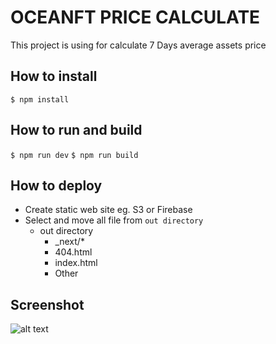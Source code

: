 # OCEANFT PRICE CALCULATE

This project is using for calculate 7 Days average assets price

## How to install

`$ npm install`

## How to run and build

`$ npm run dev`
`$ npm run build`

## How to deploy

- Create static web site eg. S3 or Firebase
- Select and move all file from `out directory`
  - out directory
    - _next/*
    - 404.html
    - index.html
    - Other

## Screenshot

![alt text](https://github.com/nxz-group/oceanft-price-calculate/blob/main/screenshot/example.png?raw=true)